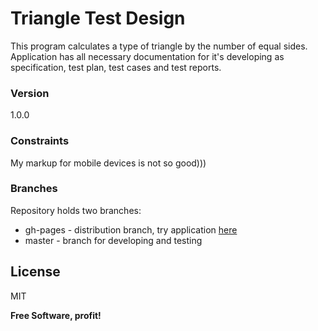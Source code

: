 # Triangle Test Design

This program calculates a type of triangle by the number of equal sides. 
Application has all necessary documentation for it's developing as specification, test plan, test cases and test reports. 

### Version
1.0.0

### Constraints 
My markup for mobile devices is not so good))) 

### Branches
Repository holds two branches:
- gh-pages - distribution branch, try application [here]
- master - branch for developing and testing





License
----

MIT

**Free Software, profit!**

[//]: # (These are reference links used in the body of this note and get stripped out when the markdown processor does its job. There is no need to format nicely because it shouldn't be seen. Thanks SO - http://stackoverflow.com/questions/4823468/store-comments-in-markdown-syntax)


   
   [here]:<http://olroyko.github.io/triangle_test_design/>

